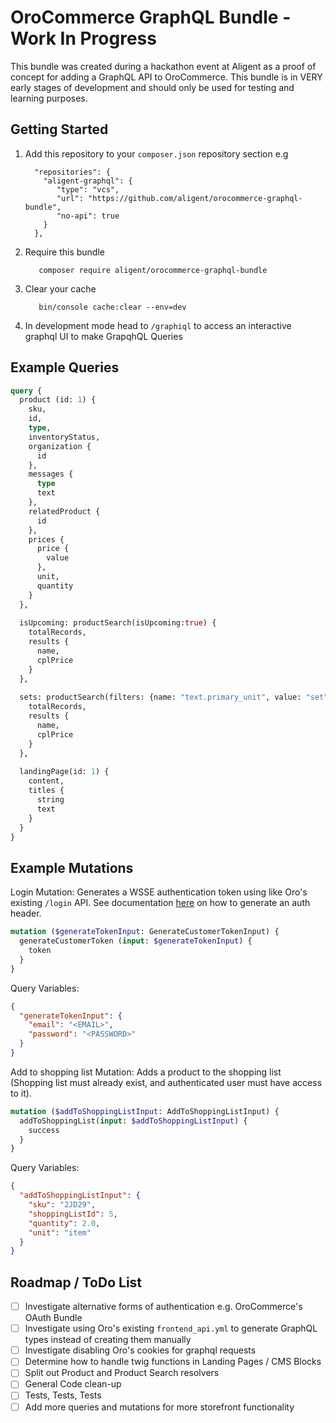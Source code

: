 # OroCommerce GraphQL Bundle - Work In Progress
This bundle was created during a hackathon event at Aligent as a proof of concept for adding a GraphQL API to OroCommerce. This bundle is in VERY early stages of development and should only be used for testing and learning purposes.

## Getting Started
1. Add this repository to your `composer.json` repository section e.g 
    ```
      "repositories": {
        "aligent-graphql": {
           "type": "vcs",
           "url": "https://github.com/aligent/orocommerce-graphql-bundle",
           "no-api": true
        }
      },
   ```
2. Require this bundle
   ```shell
      composer require aligent/orocommerce-graphql-bundle
   ```
3. Clear your cache
   ```shell
      bin/console cache:clear --env=dev
   ```
4. In development mode head to `/graphiql` to access an interactive graphql UI to make GrapqhQL Queries

## Example Queries
```graphql
query {
  product (id: 1) {
    sku,
    id,
    type,
    inventoryStatus,
    organization {
      id
    },
    messages {
      type
      text
    },
    relatedProduct {
      id
    },
    prices {
      price {
      	value
      },
      unit,
      quantity
    }
  },
  
  isUpcoming: productSearch(isUpcoming:true) {
    totalRecords,
    results {
      name,
      cplPrice
    }
  },
  
  sets: productSearch(filters: {name: "text.primary_unit", value: "set"}) {
    totalRecords,
    results {
      name,
      cplPrice
    }
  },
  
  landingPage(id: 1) {
    content,
    titles {
      string
      text
    }
  }
}
```

## Example Mutations

Login Mutation:
Generates a WSSE authentication token using like Oro's existing `/login` API. See documentation [here](https://doc.oroinc.com/api/authentication/wsse/#header-generation) on how to generate an auth header.
```graphql
mutation ($generateTokenInput: GenerateCustomerTokenInput) {
  generateCustomerToken (input: $generateTokenInput) {
    token
  }
}
```

Query Variables:
```json
{
  "generateTokenInput": {
    "email": "<EMAIL>",
  	"password": "<PASSWORD>"
  }
}
```

Add to shopping list Mutation:
Adds a product to the shopping list (Shopping list must already exist, and authenticated user must have access to it).
```graphql
mutation ($addToShoppingListInput: AddToShoppingListInput) {
  addToShoppingList(input: $addToShoppingListInput) {
    success
  }
}
```

Query Variables:
```json
{
  "addToShoppingListInput": {
    "sku": "2JD29",
    "shoppingListId": 5,
    "quantity": 2.0,
    "unit": "item"
  }
}
```

## Roadmap / ToDo List
- [ ] Investigate alternative forms of authentication e.g. OroCommerce's OAuth Bundle
- [ ] Investigate using Oro's existing `frontend_api.yml` to generate GraphQL types instead of creating them manually
- [ ] Investigate disabling Oro's cookies for graphql requests
- [ ] Determine how to handle twig functions in Landing Pages / CMS Blocks
- [ ] Split out Product and Product Search resolvers
- [ ] General Code clean-up
- [ ] Tests, Tests, Tests
- [ ] Add more queries and mutations for more storefront functionality 

